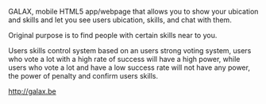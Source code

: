 GALAX, mobile HTML5 app/webpage that allows you to show your ubication and skills and let you see users ubication, skills, and chat with them.

Original purpose is to find people with certain skills near to you.

Users skills control system based on an users strong voting system, users who vote a lot with a high rate of success will have a high power, while users who vote a lot and have a low success rate will not have any power, the power of penalty and confirm users skills.


http://galax.be